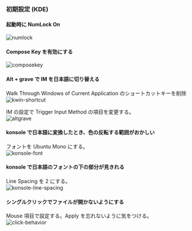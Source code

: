 ### 初期設定 (KDE)

#### 起動時に NumLock On
<img src="screenshots/numlock.png" alt="numlock"/>

#### Compose Key を有効にする
<img src="screenshots/composekey.png" alt="composekey"/>

#### Alt + grave で IM を日本語に切り替える
Walk Through Windows of Current Application のショートカットキーを削除  
<img src="screenshots/kwin-shortcut.png" alt="kwin-shortcut"/>

IM の設定で Trigger Input Method の項目を変更する。  
<img src="screenshots/altgrave.png" alt="altgrave"/>

#### konsole で日本語に変換したとき、色の反転する範囲がおかしい
フォントを Ubuntu Mono にする。  
<img src="screenshots/konsole-font.png" alt="konsole-font"/>

#### konsole で日本語のフォントの下の部分が見きれる
Line Spacing を 2 にする。  
<img src="screenshots/konsole-line-spacing.png" alt="konsole-line-spacing"/>

#### シングルクリックでファイルが開かないようにする
Mouse 項目で設定する。Apply を忘れないように気をつける。  
<img src="screenshots/click-behavior.png" alt="click-behavior"/>
